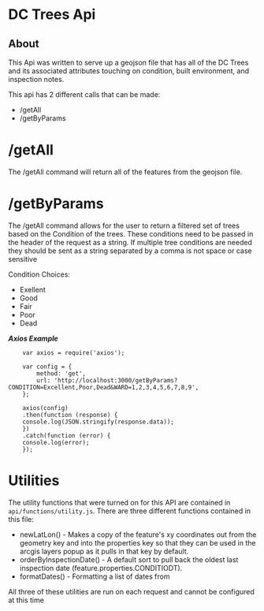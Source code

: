 # DC Trees Api
## About
This Api was written to serve up a geojson file that has all of the DC Trees and its associated attributes touching on condition, built environment, and inspection notes. 

This api has 2 different calls that can be made:
- /getAll
- /getByParams

# /getAll
The /getAll command will return all of the features from the geojson file.

# /getByParams
The /getAll command allows for the user to return a filtered set of trees based on the Condition of the trees. These conditions need to be passed in the header of the request as a string. If multiple tree conditions are needed they should be sent as a string separated by a comma is not space or case sensitive

Condition Choices:
- Exellent
- Good
- Fair
- Poor
- Dead

***Axios Example***
```
    var axios = require('axios');

    var config = {
        method: 'get',
        url: 'http://localhost:3000/getByParams?CONDITION=Excellent,Poor,Dead&WARD=1,2,3,4,5,6,7,8,9',
    };

    axios(config)
    .then(function (response) {
    console.log(JSON.stringify(response.data));
    })
    .catch(function (error) {
    console.log(error);
    });
```

# Utilities
The utility functions that were turned on for this API are contained in `api/functions/utility.js`. There are three different functions contained in this file:
- newLatLon() - Makes a copy of the feature's xy coordinates out from the geometry key and into the properties key so that they can be used in the arcgis layers popup as it pulls in that key by default. 
- orderByInspectionDate() - A default sort to pull back the oldest last inspection date (feature.properties.CONDITIODT).
- formatDates() - Formatting a list of dates from 

All three of these utilities are run on each request and cannot be configured at this time
